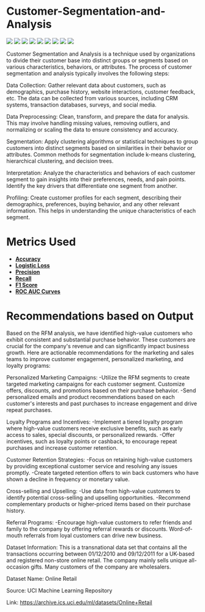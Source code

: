 # Customer-Segmentation-and-Analysis
[![](https://img.shields.io/badge/Python-FFD43B?style=for-the-badge&logo=python&logoColor=darkgreen)](https://www.python.org)  [![](https://img.shields.io/badge/TensorFlow-FF6F00?style=for-the-badge&logo=TensorFlow&logoColor=white)](https://www.tensorflow.org) [![](https://img.shields.io/badge/scikit_learn-F7931E?style=for-the-badge&logo=scikit-learn&logoColor=white)](https://scikit-learn.org/stable/) [![](https://img.shields.io/badge/SciPy-654FF0?style=for-the-badge&logo=SciPy&logoColor=white)](https://www.scipy.org) [![](https://img.shields.io/badge/Numpy-777BB4?style=for-the-badge&logo=numpy&logoColor=white)](https://numpy.org) [![](https://img.shields.io/badge/Pandas-2C2D72?style=for-the-badge&logo=pandas&logoColor=white)](https://pandas.pydata.org)  [![](https://img.shields.io/badge/Plotly-239120?style=for-the-badge&logo=plotly&logoColor=white)](https://plotly.com) [![](https://img.shields.io/badge/Keras-D00000?style=for-the-badge&logo=Keras&logoColor=white)](https://keras.io) [![](https://img.shields.io/badge/conda-342B029.svg?&style=for-the-badge&logo=anaconda&logoColor=white)](https://www.anaconda.com)

Customer Segmentation and Analysis is a technique used by organizations to divide their customer base into distinct groups or segments based on various characteristics, behaviors, or attributes.
The process of customer segmentation and analysis typically involves the following steps:

Data Collection: Gather relevant data about customers, such as demographics, purchase history, website interactions, customer feedback, etc. The data can be collected from various sources, including CRM systems, transaction databases, surveys, and social media.

Data Preprocessing: Clean, transform, and prepare the data for analysis. This may involve handling missing values, removing outliers, and normalizing or scaling the data to ensure consistency and accuracy.

Segmentation: Apply clustering algorithms or statistical techniques to group customers into distinct segments based on similarities in their behavior or attributes. Common methods for segmentation include k-means clustering, hierarchical clustering, and decision trees.

Interpretation: Analyze the characteristics and behaviors of each customer segment to gain insights into their preferences, needs, and pain points. Identify the key drivers that differentiate one segment from another.

Profiling: Create customer profiles for each segment, describing their demographics, preferences, buying behavior, and any other relevant information. This helps in understanding the unique characteristics of each segment.

# Metrics Used 

* [__Accuracy__](https://scikit-learn.org/stable/modules/generated/sklearn.metrics.accuracy_score.html)
* [__Logistic Loss__](https://scikit-learn.org/stable/modules/generated/sklearn.metrics.log_loss.html)
* [__Precision__](https://scikit-learn.org/stable/modules/generated/sklearn.metrics.precision_score.html)
* [__Recall__](https://scikit-learn.org/stable/modules/generated/sklearn.metrics.recall_score.html)
* [__F1 Score__](https://scikit-learn.org/stable/modules/generated/sklearn.metrics.f1_score.html)
* [__ROC AUC Curves__](https://scikit-learn.org/stable/modules/generated/sklearn.metrics.roc_curve.html)


# Recommendations based on Output

Based on the RFM analysis, we have identified high-value customers who exhibit consistent and substantial purchase behavior. These customers are crucial for the company's revenue and can significantly impact business growth. Here are actionable recommendations for the marketing and sales teams to improve customer engagement, personalized marketing, and loyalty programs:

Personalized Marketing Campaigns: -Utilize the RFM segments to create targeted marketing campaigns for each customer segment. Customize offers, discounts, and promotions based on their purchase behavior. -Send personalized emails and product recommendations based on each customer's interests and past purchases to increase engagement and drive repeat purchases.

Loyalty Programs and Incentives: -Implement a tiered loyalty program where high-value customers receive exclusive benefits, such as early access to sales, special discounts, or personalized rewards. -Offer incentives, such as loyalty points or cashback, to encourage repeat purchases and increase customer retention.

Customer Retention Strategies: -Focus on retaining high-value customers by providing exceptional customer service and resolving any issues promptly. -Create targeted retention offers to win back customers who have shown a decline in frequency or monetary value.

Cross-selling and Upselling: -Use data from high-value customers to identify potential cross-selling and upselling opportunities. -Recommend complementary products or higher-priced items based on their purchase history.

Referral Programs: -Encourage high-value customers to refer friends and family to the company by offering referral rewards or discounts. Word-of-mouth referrals from loyal customers can drive new business.


Dataset Information: This is a transnational data set that contains all the transactions occurring between 01/12/2010 and 09/12/2011 for a UK-based and registered non-store online retail. The company mainly sells unique all-occasion gifts. Many customers of the company are wholesalers.

Dataset Name: Online Retail

Source: UCI Machine Learning Repository

Link: https://archive.ics.uci.edu/ml/datasets/Online+Retail
